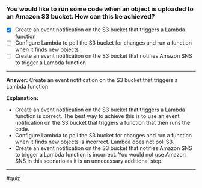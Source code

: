 ### **You would like to run some code when an object is uploaded to an Amazon S3 bucket. How can this be achieved?**

- [x] Create an event notification on the S3 bucket that triggers a Lambda function
- [ ] Configure Lambda to poll the S3 bucket for changes and run a function when it finds new objects
- [ ] Create an event notification on the S3 bucket that notifies Amazon SNS to trigger a Lambda function

----

**Answer:**
Create an event notification on the S3 bucket that triggers a Lambda function

**Explanation:**

- Create an event notification on the S3 bucket that triggers a Lambda function is correct. The best way to achieve this is to use an event notification on the S3 bucket that triggers a function that then runs the code.
- Configure Lambda to poll the S3 bucket for changes and run a function when it finds new objects is incorrect. Lambda does not poll S3.
- Create an event notification on the S3 bucket that notifies Amazon SNS to trigger a Lambda function is incorrect. You would not use Amazon SNS in this scenario as it is an unnecessary additional step.

---- 
#quiz 